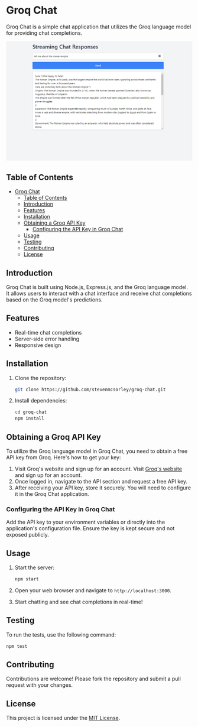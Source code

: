 # Groq Chat

Groq Chat is a simple chat application that utilizes the Groq language model for providing chat completions.

![Alt text](UI.png)

## Table of Contents
- [Groq Chat](#groq-chat)
  - [Table of Contents](#table-of-contents)
  - [Introduction](#introduction)
  - [Features](#features)
  - [Installation](#installation)
  - [Obtaining a Groq API Key](#obtaining-a-groq-api-key)
    - [Configuring the API Key in Groq Chat](#configuring-the-api-key-in-groq-chat)
  - [Usage](#usage)
  - [Testing](#testing)
  - [Contributing](#contributing)
  - [License](#license)

## Introduction

Groq Chat is built using Node.js, Express.js, and the Groq language model. It allows users to interact with a chat interface and receive chat completions based on the Groq model's predictions.

## Features

- Real-time chat completions
- Server-side error handling
- Responsive design

## Installation

1. Clone the repository:

   ```bash
   git clone https://github.com/stevenmcsorley/groq-chat.git
   ```

2. Install dependencies:

   ```bash
   cd groq-chat
   npm install
   ```
## Obtaining a Groq API Key

To utilize the Groq language model in Groq Chat, you need to obtain a free API key from Groq. Here's how to get your key:

1. Visit Groq's website and sign up for an account. Visit [Groq's website](https://wow.groq.com/) and sign up for an account.
2. Once logged in, navigate to the API section and request a free API key.
3. After receiving your API key, store it securely. You will need to configure it in the Groq Chat application.

### Configuring the API Key in Groq Chat

Add the API key to your environment variables or directly into the application's configuration file. Ensure the key is kept secure and not exposed publicly.


## Usage

1. Start the server:

   ```bash
   npm start
   ```

2. Open your web browser and navigate to `http://localhost:3000`.

3. Start chatting and see chat completions in real-time!

## Testing

To run the tests, use the following command:

```bash
npm test
```

## Contributing

Contributions are welcome! Please fork the repository and submit a pull request with your changes.

## License

This project is licensed under the [MIT License](LICENSE).
